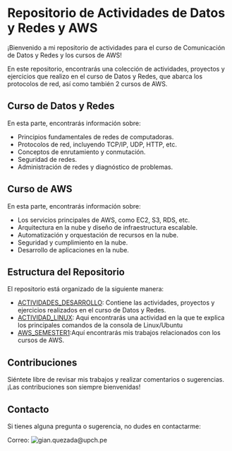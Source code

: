 # Repositorio de Actividades de Datos y Redes y AWS

¡Bienvenido a mi repositorio de actividades para el curso de Comunicación de Datos y Redes y los cursos de AWS!

En este repositorio, encontrarás una colección de actividades, proyectos y ejercicios que realizo en el curso de Datos y Redes, que abarca los protocolos de red, así como también 2 cursos de AWS.

## Curso de Datos y Redes

En esta parte, encontrarás información sobre:
- Principios fundamentales de redes de computadoras.
- Protocolos de red, incluyendo TCP/IP, UDP, HTTP, etc.
- Conceptos de enrutamiento y conmutación.
- Seguridad de redes.
- Administración de redes y diagnóstico de problemas.

## Curso de AWS

En esta parte, encontrarás información sobre:

- Los servicios principales de AWS, como EC2, S3, RDS, etc.
- Arquitectura en la nube y diseño de infraestructura escalable.
- Automatización y orquestación de recursos en la nube.
- Seguridad y cumplimiento en la nube.
- Desarrollo de aplicaciones en la nube.

## Estructura del Repositorio

El repositorio está organizado de la siguiente manera:

- [ACTIVIDADES_DESARROLLO](https://github.com/gcdavidq/Gian_Quezada_CDyR/tree/main/ACTIVIDADES_DESARROLLO): Contiene las actividades, proyectos y ejercicios realizados en el curso de Datos y Redes.
- [ACTIVIDAD_LINUX](https://github.com/gcdavidq/Gian_Quezada_CDyR/tree/main/ACTIVIDAD_LINUX): Aqui encontrarás una actividad en la que te explica los principales comandos de la consola de Linux/Ubuntu
- [AWS_SEMESTER1](https://github.com/gcdavidq/Gian_Quezada_CDyR/tree/main/AWS_Semester1):Aquí encontrarás mis trabajos relacionados con los cursos de AWS.

## Contribuciones

Siéntete libre de revisar mis trabajos y realizar comentarios o sugerencias. ¡Las contribuciones son siempre bienvenidas!

## Contacto

Si tienes alguna pregunta o sugerencia, no dudes en contactarme:

Correo: ![gian.quezada@upch.pe](gian.quezada@upch.pe)

